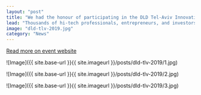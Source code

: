 ```yaml
---
layout: "post"
title: "We had the honour of participating in the DLD Tel-Aviv Innovation Festival, Israel’s largest hi-tech conference"
lead: "Thousands of hi-tech professionals, entrepreneurs, and investors from Israel and abroad gather for the prestigious international festival and conference dealing with innovation, digital media, science and culture. The conference aims to lay the groundwork for future innovations and technological developments, offering professionals and senior executives in the global hi-tech industry a platform for exchanging ideas and networking.    "
image: "dld-tlv-2019.jpg"
category: "News"
---
```


[Read more on event website](https://www.dldtelaviv.com/2019/index.php)

![Image]({{ site.base-url }}{{ site.imageurl }}/posts/dld-tlv-2019/1.jpg)	

![Image]({{ site.base-url }}{{ site.imageurl }}/posts/dld-tlv-2019/2.jpg)	

![Image]({{ site.base-url }}{{ site.imageurl }}/posts/dld-tlv-2019/3.jpg)